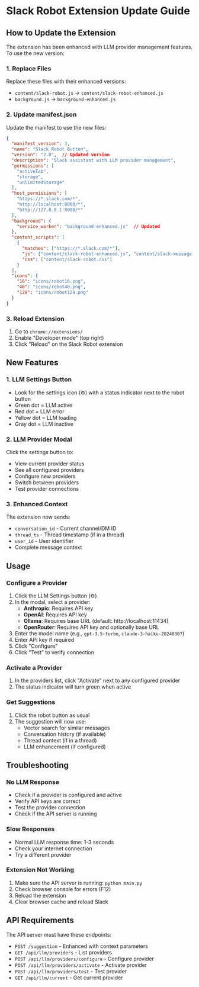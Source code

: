 # Slack Robot Extension Update Guide

## How to Update the Extension

The extension has been enhanced with LLM provider management features. To use the new version:

### 1. Replace Files

Replace these files with their enhanced versions:
- `content/slack-robot.js` → `content/slack-robot-enhanced.js`
- `background.js` → `background-enhanced.js`

### 2. Update manifest.json

Update the manifest to use the new files:

```json
{
  "manifest_version": 3,
  "name": "Slack Robot Button",
  "version": "2.0",  // Updated version
  "description": "Slack assistant with LLM provider management",
  "permissions": [
    "activeTab",
    "storage",
    "unlimitedStorage"
  ],
  "host_permissions": [
    "https://*.slack.com/*",
    "http://localhost:8000/*",
    "http://127.0.0.1:8000/*"
  ],
  "background": {
    "service_worker": "background-enhanced.js"  // Updated
  },
  "content_scripts": [
    {
      "matches": ["https://*.slack.com/*"],
      "js": ["content/slack-robot-enhanced.js", "content/slack-message-capture.js"],  // Updated
      "css": ["content/slack-robot.css"]
    }
  ],
  "icons": {
    "16": "icons/robot16.png",
    "48": "icons/robot48.png",
    "128": "icons/robot128.png"
  }
}
```

### 3. Reload Extension

1. Go to `chrome://extensions/`
2. Enable "Developer mode" (top right)
3. Click "Reload" on the Slack Robot extension

## New Features

### 1. LLM Settings Button
- Look for the settings icon (⚙️) with a status indicator next to the robot button
- Green dot = LLM active
- Red dot = LLM error
- Yellow dot = LLM loading
- Gray dot = LLM inactive

### 2. LLM Provider Modal
Click the settings button to:
- View current provider status
- See all configured providers
- Configure new providers
- Switch between providers
- Test provider connections

### 3. Enhanced Context
The extension now sends:
- `conversation_id` - Current channel/DM ID
- `thread_ts` - Thread timestamp (if in a thread)
- `user_id` - User identifier
- Complete message context

## Usage

### Configure a Provider

1. Click the LLM Settings button (⚙️)
2. In the modal, select a provider:
   - **Anthropic**: Requires API key
   - **OpenAI**: Requires API key
   - **Ollama**: Requires base URL (default: http://localhost:11434)
   - **OpenRouter**: Requires API key and optionally base URL
3. Enter the model name (e.g., `gpt-3.5-turbo`, `claude-3-haiku-20240307`)
4. Enter API key if required
5. Click "Configure"
6. Click "Test" to verify connection

### Activate a Provider

1. In the providers list, click "Activate" next to any configured provider
2. The status indicator will turn green when active

### Get Suggestions

1. Click the robot button as usual
2. The suggestion will now use:
   - Vector search for similar messages
   - Conversation history (if available)
   - Thread context (if in a thread)
   - LLM enhancement (if configured)

## Troubleshooting

### No LLM Response
- Check if a provider is configured and active
- Verify API keys are correct
- Test the provider connection
- Check if the API server is running

### Slow Responses
- Normal LLM response time: 1-3 seconds
- Check your internet connection
- Try a different provider

### Extension Not Working
1. Make sure the API server is running: `python main.py`
2. Check browser console for errors (F12)
3. Reload the extension
4. Clear browser cache and reload Slack

## API Requirements

The API server must have these endpoints:
- `POST /suggestion` - Enhanced with context parameters
- `GET /api/llm/providers` - List providers
- `POST /api/llm/providers/configure` - Configure provider
- `POST /api/llm/providers/activate` - Activate provider
- `POST /api/llm/providers/test` - Test provider
- `GET /api/llm/current` - Get current provider